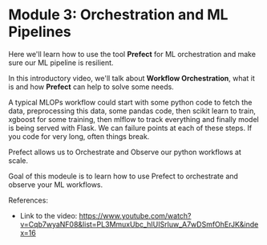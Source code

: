 # Module 3: Orchestration and ML Pipelines

Here we'll learn how to use the tool **Prefect** for ML orchestration and make sure our ML pipeline is resilient.

In this introductory video, we'll talk about **Workflow Orchestration**, what it is and how **Prefect** can help to solve some needs. 

A typical MLOPs workflow could start with some python code to fetch the data, preprocessing this data, some pandas code, then scikit learn to train, xgboost for some training, then mlflow to track everything and finally model is being served with Flask. We can failure points at each of these steps. If you code for very long, often things break. 

Prefect allows us to Orchestrate and Observe our python workflows at scale.

Goal of this modeule is to learn how to use Prefect to orchestrate and observe your ML workflows.


References: 

* Link to the video: https://www.youtube.com/watch?v=Cqb7wyaNF08&list=PL3MmuxUbc_hIUISrluw_A7wDSmfOhErJK&index=16